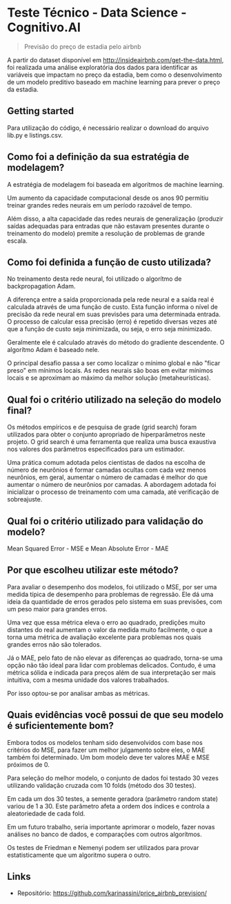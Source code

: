 # Teste Técnico - Data Science - Cognitivo.AI
> Previsão do preço de estadia pelo airbnb

A partir do dataset disponível em http://insideairbnb.com/get-the-data.html, foi realizada uma análise exploratória dos dados para identificar as variáveis que impactam no preço da estadia, bem como o desenvolvimento de um modelo preditivo baseado em machine learning para prever o preço da estadia.


## Getting started

Para utilização do código, é necessário realizar o download do arquivo lib.py e listings.csv.


## Como foi a definição da sua estratégia de modelagem?

A estratégia de modelagem foi baseada em algorítmos de machine learning.

Um aumento da capacidade computacional desde os anos 90 permitiu treinar grandes redes neurais em um período razoável de tempo.

Além disso, a alta capacidade das redes neurais de generalização (produzir
saídas adequadas para entradas que não estavam presentes durante o
treinamento do modelo) premite a resolução de problemas
de grande escala.


## Como foi definida a função de custo utilizada?


No treinamento desta rede neural, foi utilizado o algorítmo de backpropagation Adam.

A diferença entre a saída proporcionada pela rede neural e a saída real é calculada através de uma função de custo. Esta função informa o nível de precisão da rede neural em suas previsões para uma determinada entrada. O processo de calcular essa precisão (erro) é repetido diversas vezes até que a função de custo seja minimizada, ou seja, o erro seja minimizado. 

Geralmente ele é calculado através do método do gradiente descendente. O algorítmo Adam é baseado nele.

O principal desafio passa a ser como localizar o mínimo global e não "ficar preso" em mínimos locais. As redes neurais são boas em evitar mínimos locais e se aproximam ao máximo da melhor solução (metaheurísticas).


## Qual foi o critério utilizado na seleção do modelo final?


Os métodos empíricos e de pesquisa de grade (grid search) foram utilizados
para obter o conjunto apropriado de hiperparâmetros neste projeto. O grid
search é uma ferramenta que realiza uma busca exaustiva nos valores dos
parâmetros especificados para um estimador.

Uma prática comum adotada pelos cientistas de dados na escolha de número
de neurônios é formar camadas ocultas com cada vez menos neurônios, em
geral, aumentar o número de camadas é melhor do que aumentar o número de
neurônios por camadas. A abordagem adotada foi inicializar o processo de
treinamento com uma camada, até verificação de sobreajuste.


## Qual foi o critério utilizado para validação do modelo?

Mean Squared Error - MSE e Mean Absolute Error - MAE


## Por que escolheu utilizar este método?

Para avaliar o desempenho dos modelos, foi utilizado o MSE, por ser uma medida típica de desempenho para problemas de regressão. Ele dá uma ideia da quantidade de erros gerados pelo sistema em suas previsões, com um peso maior para grandes erros.

Uma vez que essa métrica eleva o erro ao quadrado, predições muito distantes do real aumentam o valor da medida muito facilmente, o que a torna uma métrica de avaliação excelente para problemas nos quais grandes erros não são tolerados.

Já o MAE, pelo fato de não elevar as diferenças ao quadrado, torna-se uma opção não tão ideal para lidar com problemas delicados. 
Contudo, é uma métrica sólida e indicada para preços além de sua interpretação ser mais intuitiva, com a mesma unidade dos valores trabalhados.

Por isso optou-se por analisar ambas as métricas.


## Quais evidências você possui de que seu modelo é suficientemente bom?

Embora todos os modelos tenham sido desenvolvidos com base nos critérios do MSE, para fazer um melhor julgamento sobre eles, o MAE também foi determinado. Um bom modelo deve ter valores MAE e MSE próximos de 0.

Para seleção do melhor modelo, o conjunto de dados foi testado 30 vezes utilizando validação cruzada com 10 folds (método dos 30 testes). 

Em cada um dos 30 testes, a semente geradora (parâmetro random state) variou de 1 a 30. Este parâmetro afeta a ordem dos índices e controla a aleatoriedade de cada
fold.

Em um futuro trabalho, seria importante aprimorar o modelo, fazer novas análises no banco de dados, e comparações com outros algorítmos. 


Os testes de Friedman e Nemenyi podem ser utilizados para provar estatisticamente que um algoritmo supera o outro.


## Links

- Repositório: https://github.com/karinassini/price_airbnb_prevision/



